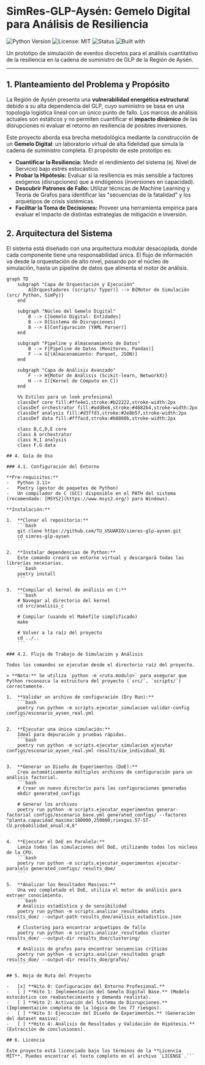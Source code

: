 # SimRes-GLP-Aysén: Gemelo Digital para Análisis de Resiliencia

![Python Version](https://img.shields.io/badge/python-3.11+-blue.svg)
![License: MIT](https://img.shields.io/badge/License-MIT-yellow.svg)
![Status](https://img.shields.io/badge/status-en--desarrollo-green.svg)
![Built with](https://img.shields.io/badge/Built%20with-SimPy%20%7C%20NumPy%20%7C%20Pandas-red)

Un prototipo de simulación de eventos discretos para el análisis cuantitativo de la resiliencia en la cadena de suministro de GLP de la Región de Aysén.

---

## 1. Planteamiento del Problema y Propósito

La Región de Aysén presenta una **vulnerabilidad energética estructural** debido a su alta dependencia del GLP, cuyo suministro se basa en una topología logística lineal con un único punto de fallo. Los marcos de análisis actuales son estáticos y no permiten cuantificar el **impacto dinámico** de las disrupciones ni evaluar el retorno en resiliencia de posibles inversiones.

Este proyecto aborda esa brecha metodológica mediante la construcción de un **Gemelo Digital**: un laboratorio virtual de alta fidelidad que simula la cadena de suministro completa. El propósito de este prototipo es:

-   **Cuantificar la Resiliencia:** Medir el rendimiento del sistema (ej. Nivel de Servicio) bajo estrés estocástico.
-   **Probar la Hipótesis:** Evaluar si la resiliencia es más sensible a factores exógenos (disrupciones) que a endógenos (inversiones en capacidad).
-   **Descubrir Patrones de Fallo:** Utilizar técnicas de Machine Learning y Teoría de Grafos para identificar las "secuencias de la fatalidad" y los arquetipos de crisis sistémicas.
-   **Facilitar la Toma de Decisiones:** Proveer una herramienta empírica para evaluar el impacto de distintas estrategias de mitigación e inversión.

## 2. Arquitectura del Sistema

El sistema está diseñado con una arquitectura modular desacoplada, donde cada componente tiene una responsabilidad única. El flujo de información va desde la orquestación de alto nivel, pasando por el núcleo de simulación, hasta un pipeline de datos que alimenta el motor de análisis.

```mermaid
graph TD
    subgraph "Capa de Orquestación y Ejecución"
        A[Orquestadores (scripts/ Typer)] --> B{Motor de Simulación (src/ Python, SimPy)}
    end

    subgraph "Núcleo del Gemelo Digital"
        B --> C[Gemelo Digital: Entidades]
        B --> D[Sistema de Disrupciones]
        B --> E[Configuración (YAML Parser)]
    end

    subgraph "Pipeline y Almacenamiento de Datos"
        B --> F[Pipeline de Datos (Monitores, Pandas)]
        F --> G[(Almacenamiento: Parquet, JSON)]
    end

    subgraph "Capa de Análisis Avanzado"
        F --> H{Motor de Análisis (Scikit-learn, NetworkX)}
        H --> I([Kernel de Cómputo en C])
    end

    %% Estilos para un look profesional
    classDef core fill:#ffe4e1,stroke:#b22222,stroke-width:2px
    classDef orchestrator fill:#add8e6,stroke:#4682b4,stroke-width:2px
    classDef analysis fill:#d3ffd3,stroke:#2e8b57,stroke-width:2px
    classDef data fill:#fffacd,stroke:#b8860b,stroke-width:2px

    class B,C,D,E core
    class A orchestrator
    class H,I analysis
    class F,G data

## 4. Guía de Uso

### 4.1. Configuración del Entorno

**Pre-requisitos:**
-   Python 3.11+
-   Poetry (gestor de paquetes de Python)
-   Un compilador de C (GCC) disponible en el PATH del sistema (recomendado: [MSYS2](https://www.msys2.org/) para Windows).

**Instalación:**

1.  **Clonar el repositorio:**
    ```bash
    git clone https://github.com/TU_USUARIO/simres-glp-aysen.git
    cd simres-glp-aysen
    ```

2.  **Instalar dependencias de Python:**
    Este comando creará un entorno virtual y descargará todas las librerías necesarias.
    ```bash
    poetry install
    ```

3.  **Compilar el kernel de análisis en C:**
    ```bash
    # Navegar al directorio del kernel
    cd src/analisis_c
    
    # Compilar (usando el Makefile simplificado)
    make 
    
    # Volver a la raíz del proyecto
    cd ../..
    ```

### 4.2. Flujo de Trabajo de Simulación y Análisis

Todos los comandos se ejecutan desde el directorio raíz del proyecto.

> **Nota:** Se utiliza `python -m <ruta.modulo>` para asegurar que Python reconozca la estructura del proyecto (`src/`, `scripts/`) correctamente.

1.  **Validar un archivo de configuración (Dry Run):**
    ```bash
    poetry run python -m scripts.ejecutar_simulacion validar-config configs/escenario_aysen_real.yml
    ```

2.  **Ejecutar una única simulación:**
    Ideal para depuración y pruebas rápidas.
    ```bash
    poetry run python -m scripts.ejecutar_simulacion ejecutar configs/escenario_aysen_real.yml results/sim_individual_01
    ```

3.  **Generar un Diseño de Experimentos (DoE):**
    Crea automáticamente múltiples archivos de configuración para un análisis factorial.
    ```bash
    # Crear un nuevo directorio para las configuraciones generadas
    mkdir generated_configs
    
    # Generar los archivos
    poetry run python -m scripts.ejecutar_experimentos generar-factorial configs/escenario_base.yml generated_configs/ --factores "planta.capacidad_maxima:180000,250000;riesgos.57-ST-CU.probabilidad_anual:4,6"
    ```

4.  **Ejecutar el DoE en Paralelo:**
    Lanza todas las simulaciones del DoE, utilizando todos los núcleos de la CPU.
    ```bash
    poetry run python -m scripts.ejecutar_experimentos ejecutar-paralelo generated_configs/ results_doe/
    ```

5.  **Analizar los Resultados Masivos:**
    Una vez completado el DoE, utiliza el motor de análisis para extraer conocimiento.
    ```bash
    # Análisis estadístico y de sensibilidad
    poetry run python -m scripts.analizar_resultados stats results_doe/ --output-path results_doe/analisis_estadistico.json
    
    # Clustering para encontrar arquetipos de fallo
    poetry run python -m scripts.analizar_resultados cluster results_doe/ --output-dir results_doe/clustering/
    
    # Análisis de grafos para encontrar secuencias críticas
    poetry run python -m scripts.analizar_resultados graph results_doe/ --output-dir results_doe/grafos/
    ```

## 5. Hoja de Ruta del Proyecto

-   [x] **Hito 0: Configuración del Entorno Profesional.**
-   [ ] **Hito 1: Implementación del Gemelo Digital Base.** (Modelo estocástico con reabastecimiento y demanda realista).
-   [ ] **Hito 2: Activación del Sistema de Disrupciones.** (Implementación completa de la lógica de los 77 riesgos).
-   [ ] **Hito 3: Ejecución del Diseño de Experimentos.** (Generación del dataset masivo).
-   [ ] **Hito 4: Análisis de Resultados y Validación de Hipótesis.** (Extracción de conclusiones).

## 6. Licencia

Este proyecto está licenciado bajo los términos de la **Licencia MIT**. Puedes encontrar el texto completo en el archivo `LICENSE`.```